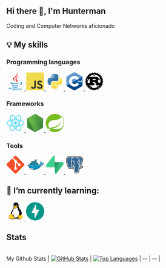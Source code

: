 ## Hi there 👋, I'm Hunterman
Coding and Computer Networks aficionado
## 💡 My skills
### Programming languages
<div align="left">
  <a href="https://www.java.com/" target="_blank">
    <img src="https://raw.githubusercontent.com/devicons/devicon/d98a72cb9a6d8e543ddbddc32bac231572349e96/icons/java/java-original.svg" alt="Java" width="48px">
  </a>
  <a href="https://developer.mozilla.org/en-US/docs/Web/JavaScript" target="_blank">
    <img src="https://raw.githubusercontent.com/devicons/devicon/ac557d6ff33ff370a5db99f97aeab35ea5c67fbd/icons/javascript/javascript-original.svg" alt="JavaScript" width="48px">
  </a>
  <a href="https://www.python.org/" target="_blank">
    <img src="https://raw.githubusercontent.com/devicons/devicon/ac557d6ff33ff370a5db99f97aeab35ea5c67fbd/icons/python/python-original.svg" alt="Python" width="48px">
  </a>
  <a href="https://isocpp.org/" target="_blank">
    <img src="https://raw.githubusercontent.com/devicons/devicon/6910f0503efdd315c8f9b858234310c06e04d9c0/icons/cplusplus/cplusplus-original.svg" alt="Cpp" width="48px">
  </a>
  <a href="https://www.rust-lang.org/" target="_blank">
    <img src="https://raw.githubusercontent.com/devicons/devicon/ca28c779441053191ff11710fe24a9e6c23690d6/icons/rust/rust-original.svg" alt="Rust" width="48px">
  </a>
</div>

### Frameworks
<div align="left">
  <a href="https://reactjs.org/" target="_blank">
    <img src="https://raw.githubusercontent.com/devicons/devicon/ac557d6ff33ff370a5db99f97aeab35ea5c67fbd/icons/react/react-original.svg" alt="React" width="48px">
  </a>
  <a href="https://nodejs.org/en" target="_blank">
    <img src="https://raw.githubusercontent.com/devicons/devicon/6910f0503efdd315c8f9b858234310c06e04d9c0/icons/nodejs/nodejs-original.svg" alt="NodeJS" width="48px"> 
  </a>
  <a href="https://spring.io/" target="_blank">
    <img src="https://raw.githubusercontent.com/devicons/devicon/6910f0503efdd315c8f9b858234310c06e04d9c0/icons/spring/spring-original.svg" alt="Spring" width="48px">
  </a>
</div>

### Tools
<div align="left">
  <a href="https://git-scm.com" target="_blank">
    <img src="https://raw.githubusercontent.com/devicons/devicon/6910f0503efdd315c8f9b858234310c06e04d9c0/icons/git/git-original.svg" alt="Git" width="48px">
  </a>
  <a href="https://www.docker.com/" target="_blank">
    <img src="https://raw.githubusercontent.com/devicons/devicon/6910f0503efdd315c8f9b858234310c06e04d9c0/icons/docker/docker-original.svg" alt="Docker" width="48px"> 
  </a>
  <a href="https://supabase.com/" target="_blank">
    <img src="https://raw.githubusercontent.com/devicons/devicon/6910f0503efdd315c8f9b858234310c06e04d9c0/icons/supabase/supabase-original.svg" alt="Supabase" width="48px">
  </a>
  <a href="https://www.postgresql.org/" target="_blank">
    <img src="https://raw.githubusercontent.com/devicons/devicon/6910f0503efdd315c8f9b858234310c06e04d9c0/icons/postgresql/postgresql-original.svg" alt="Postgresql" width="48px">
  </a>
</div>

## 🌱 I’m currently learning:
<div align="left">
  <a href="https://www.linux.org/" target="_blank">
    <img src="https://raw.githubusercontent.com/devicons/devicon/ca28c779441053191ff11710fe24a9e6c23690d6/icons/linux/linux-original.svg" alt="Linux" width="48px">
  </a>
  <a href="https://fastapi.tiangolo.com/" target="_blank">
    <img src="https://github.com/devicons/devicon/blob/master/icons/fastapi/fastapi-original.svg" alt="FastApi" width="48px">
  </a>
</div>

## Stats
  <br>My Github Stats
    | [![GitHub Stats](https://github-readme-stats.vercel.app/api?username=Huntarman&theme=omni&show_icons=true&hide_border=false&count_private=true)](https://github.com/anuraghazra/github-readme-stats) | [![Top Languages](https://github-readme-stats.vercel.app/api/top-langs/?username=Huntarman&theme=omni&show_icons=true&hide_border=false&layout=compact&hide=cmake,c)](https://github.com/anuraghazra/github-readme-stats)
  | -- | -- |
  
<!--
**Huntarman/Huntarman** is a ✨ _special_ ✨ repository because its `README.md` (this file) appears on your GitHub profile.
<a href="" target="_blank">
    <img src="" alt="" width="48px">
  </a>
Here are some ideas to get you started:
- 🔭 I’m currently working on ...
- 🌱 I’m currently learning ...
- 👯 I’m looking to collaborate on ...
- 🤔 I’m looking for help with ...
- 💬 Ask me about ...
- 📫 How to reach me: ...
- 😄 Pronouns: ...
- ⚡ Fun fact: ...
-->
